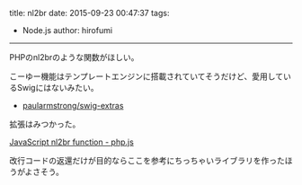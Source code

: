 title: nl2br
date: 2015-09-23 00:47:37
tags:
- Node.js
author: hirofumi

---
PHPのnl2brのような関数がほしい。

こーゆー機能はテンプレートエンジンに搭載されていてそうだけど、愛用しているSwigにはないみたい。

-   [paularmstrong/swig-extras](https://github.com/paularmstrong/swig-extras)

拡張はみつかった。

[JavaScript nl2br function - php.js](http://phpjs.org/functions/nl2br/)

改行コードの返還だけが目的ならここを参考にちっちゃいライブラリを作ったほうがよさそう。